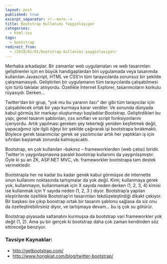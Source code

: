 ```yaml
---
layout: post
published: true
excerpt_separator: <!--more-->
title: Bootstrap Kullanımı Yaygınlaşıyor
categories:
  - html-css
tags:
  - bootstrap
redirect_from:
  - /2018/01/01/bootstrap-kullanimi-yayginlasiyor/   
---
```

Merhaba arkadaşlar. Bir zamanlar web uygulamaları ve web tasarımları geliştirenler için en büyük handigaplardan biri uygulamada veya tasarımda kullanılan Javascript, HTML ve CSS’in tüm tarayıcılarda sorunsuz bir şekilde çalışmamasıydı. Geliştirilen bir uygulamanın tüm tarayıcılarda çalışabilmesi için türlü taklalar atılıyordu. Özellikle İnternet Explorer, tasarımcıların korkulu rüyasıydı. Derken… 

<!--more-->

Twitter’dan bir grup, “yok mu bu yaranın ilacı” der gibi tüm tarayıcılar için çalışabilecek ortak bir yapı kurmaya karar verdiler. Ve sonunda dünyada kabul görmüş bir markayı oluşturmayı başladılar:Bootstrap. Geliştirdikleri bu yapı, genel tasarım şablonları, css sınıfları ve script fonksiyonlarını içeriyordu. Artık yapılması gereken şey tekerleği yeniden keşfetmek değil, yapacağımız işle ilgili öğeyi bir şekilde çağırarak işi bootstrapa bırakmaktı. Böylece gerek tasarımcılar gerek se yazılımcılar artık her yaptıkları iş için sıfırdan başlamak zorunda kalmayacaktı.

Bootstrap, en çok kullanılan –bakınız – frameworklerden (web çatısı) biridir. Twitter’ın yaygınlaşmasına paralel bootstrap kullanımı da yaygınlaşmıştır. Öyle ki şu an ZK, ASP.NET MVC, vb. frameworkler bootstrapa tam destek vermektedir.

Bootstrapla her ne kadar bu kadar genek kabul görmüşse de internette onun kullanımı noktasında tartışmalar da yok değil. Kimi; kullanmaya gerek yok, kullanmayın, kullanmamak için X sayıda neden derken (1, 2, 3, 4) kimisi ise kullanmak için Y sayıda neden (1, 2, 3 ) diyor. Bootstrap’a yapılan eleştirilerde özellikle Bootstrap’ın tasarımları tekdüzeleştirdiği dikakt çekiyor. Bir başkası ise çıkıp boostrap ortak bir tasarım şablonu sağlasa da siz onu da özelleştirebilirsiniz diyor, ve tartışmaya devam… bu iş çok su götürür.

Bootstrap piyasada saltanatını kurmuşsa da bootstrap vari frameworkler yok değil (1, 2). Ama şu bir gerçek ki bootstrap daha çok zaman kendinden söz ettireceğe benziyor.

### Tavsiye Kaynaklar:
- http://getbootstrap.com/
- http://www.hongkiat.com/blog/twitter-bootstrap/


